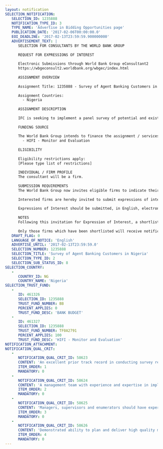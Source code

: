 ```yaml
---
layout: notification
SELECTION_NOTIFICATION: 
   SELECTION_ID: 1235888
   NOTIFICATION_TYPE_ID: 3
   TYPE_NAME: 'Advertise in Bidding Opportunities page'
   PUBLICATION_DATE: '2017-02-06T00:00:00.0'
   EOI_DEADLINE: '2017-02-13T23:59:59.900000000'
   ADVERTISEMENT_TEXT: |
      SELECTION FOR CONSULTANTS BY THE WORLD BANK GROUP
      
      REQUEST FOR EXPRESSIONS OF INTEREST
      
      Electronic Submissions through World Bank Group eConsultant2
      https://wbgeconsult2.worldbank.org/wbgec/index.html
      
      ASSIGNMENT OVERVIEW
      
      Assignment Title: 1235888 - Survey of Agent Banking Customers in Nigeria
      
      Assignment Countries:
        - Nigeria
      
      ASSIGNMENT DESCRIPTION
      
      IFC is seeking to implement a panel survey of potential and existing customers in areas covered by the roll-out of a bank's new agent network in Nigeria.
      
      FUNDING SOURCE
      
      The World Bank Group intends to finance the assignment / services described below under the following:
        - HIFI - Monitor and Evaluation
      
      ELIGIBILITY
      
      Eligibility restrictions apply:
      [Please type list of restrictions]
      
      INDIVIDUAL / FIRM PROFILE
      The consultant will be a firm. 
      
      SUBMISSION REQUIREMENTS
      The World Bank Group now invites eligible firms to indicate their interest in providing the services.  Interested firms must provide information indicating that they are qualified to perform the services (brochures, description of similar assignments, experience in similar conditions, availability of appropriate skills among staff, etc. for firms; CV and cover letter for individuals).  Please note that the total size of all attachments should be less than 5MB.  Consultants may associate to enhance their qualifications.
      
      Interested firms are hereby invited to submit expressions of interest.
      
      Expressions of Interest should be submitted, in English, electronically through World Bank Group eConsultant2 (https://wbgeconsult2.worldbank.org/wbgec/index.html)
      
      NOTES
      Following this invitation for Expression of Interest, a shortlist of qualified firms will be formally invited to submit proposals. Shortlisting and selection will be subject to the availability of funding.
      
      Only those firms which have been shortlisted will receive notification. No debrief will be provided to firms which have not been shortlisted.
   DRAFT_FLAG: 0
   LANGUAGE_OF_NOTICE: 'English'
   ADVERTISE_UNTIL: '2017-02-13T23:59:59.0'
   SELECTION_NUMBER: 1235888
   SELECTION_TITLE: 'Survey of Agent Banking Customers in Nigeria'
   SELECTION_TYPE_ID: 2
   SELECTION_SUB_STATUS_ID: 8
SELECTION_COUNTRY: 
   - 
      COUNTRY_ID: NG
      COUNTRY_NAME: 'Nigeria'
SELECTION_TRUST_FUND: 
   - 
      ID: 461326
      SELECTION_ID: 1235888
      TRUST_FUND_NUMBER: BB
      PERCENT_APPLIES: 0
      TRUST_FUND_DESC: 'BANK BUDGET'
   - 
      ID: 461327
      SELECTION_ID: 1235888
      TRUST_FUND_NUMBER: TF0A2791
      PERCENT_APPLIES: 100
      TRUST_FUND_DESC: 'HIFI - Monitor and Evaluation'
NOTIFICATION_ATTACHMENT: 
NOTIFICATION_QUAL_CRIT: 
   - 
      NOTIFICATION_QUAL_CRIT_ID: 58623
      CONTENT: 'An excellent prior track record in conducting survey research of this nature and scale in Nigeria, and presence in the country'
      ITEM_ORDER: 1
      MANDATORY: 0
   - 
      NOTIFICATION_QUAL_CRIT_ID: 58624
      CONTENT: 'A management team with experience and expertise in implementing market research and panel data collection, and high quality statistical analysis and data visualization. Expertise in financial services and/or experience conducting randomized marketing tests are a plus.'
      ITEM_ORDER: 2
      MANDATORY: 0
   - 
      NOTIFICATION_QUAL_CRIT_ID: 58625
      CONTENT: 'Managers, supervisors and enumerators should have experience and technical expertise implementing computer-assisted interviewing. Enumerators should have appropriate qualifications and minimum of 1 year of survey experience.'
      ITEM_ORDER: 3
      MANDATORY: 0
   - 
      NOTIFICATION_QUAL_CRIT_ID: 58626
      CONTENT: 'Demonstrated ability to plan and deliver high quality market research and analysis within a short timeframe.'
      ITEM_ORDER: 4
      MANDATORY: 0
---
```

